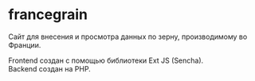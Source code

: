 # francegrain
Сайт для внесения и просмотра данных по зерну, производимому во Франции.

Frontend создан с помощью библиотеки Ext JS (Sencha).
<br>
Backend создан на PHP.
